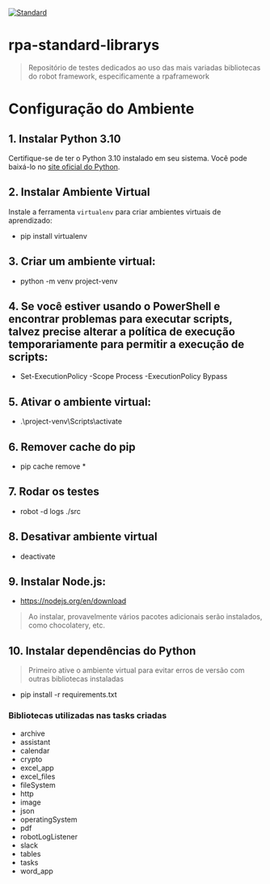 [![Standard](https://github.com/ZyamHunter/rpa-standard-librarys/actions/workflows/standard.yaml/badge.svg)](https://github.com/ZyamHunter/rpa-standard-librarys/actions/workflows/standard.yaml)

# rpa-standard-librarys
> Repositório de testes dedicados ao uso das mais variadas bibliotecas do robot framework, especificamente a rpaframework

# Configuração do Ambiente

## 1. Instalar Python 3.10

Certifique-se de ter o Python 3.10 instalado em seu sistema. Você pode baixá-lo no [site oficial do Python](https://www.python.org/).

## 2. Instalar Ambiente Virtual

Instale a ferramenta `virtualenv` para criar ambientes virtuais de aprendizado:

- pip install virtualenv

## 3. Criar um ambiente virtual:
- python -m venv project-venv

## 4. Se você estiver usando o PowerShell e encontrar problemas para executar scripts, talvez precise alterar a política de execução temporariamente para permitir a execução de scripts:
- Set-ExecutionPolicy -Scope Process -ExecutionPolicy Bypass

## 5. Ativar o ambiente virtual:
- .\project-venv\Scripts\activate

## 6. Remover cache do pip
- pip cache remove *

## 7. Rodar os testes
- robot -d logs ./src

## 8. Desativar ambiente virtual
- deactivate

## 9. Instalar Node.js:
- https://nodejs.org/en/download
 > Ao instalar, provavelmente vários pacotes adicionais serão instalados, como chocolatery, etc.

## 10. Instalar dependências do Python
> Primeiro ative o ambiente virtual para evitar erros de versão com outras bibliotecas instaladas
- pip install -r requirements.txt

### Bibliotecas utilizadas nas tasks criadas

* archive
* assistant
* calendar
* crypto
* excel_app
* excel_files
* fileSystem
* http
* image
* json
* operatingSystem
* pdf
* robotLogListener
* slack
* tables
* tasks
* word_app
